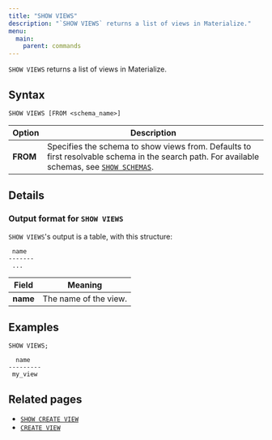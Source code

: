 ```yaml
---
title: "SHOW VIEWS"
description: "`SHOW VIEWS` returns a list of views in Materialize."
menu:
  main:
    parent: commands
---
```


`SHOW VIEWS` returns a list of views in Materialize.

## Syntax

```mzsql
SHOW VIEWS [FROM <schema_name>]
```

Option       | Description
-------------|------------
**FROM**     | Specifies the schema to show views from. Defaults to first resolvable schema in the search path. For available schemas, see [`SHOW SCHEMAS`](../show-schemas).

## Details

### Output format for `SHOW VIEWS`

`SHOW VIEWS`'s output is a table, with this structure:

```nofmt
 name
-------
 ...
```

Field | Meaning
------|--------
**name** | The name of the view.

## Examples

```mzsql
SHOW VIEWS;
```
```nofmt
  name
---------
 my_view
```

## Related pages

- [`SHOW CREATE VIEW`](../show-create-view)
- [`CREATE VIEW`](../create-view)
